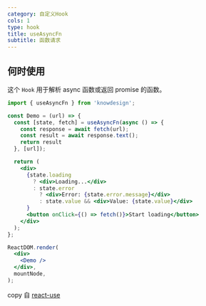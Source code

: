 ```yaml
---
category: 自定义Hook
cols: 1
type: hook
title: useAsyncFn
subtitle: 函数请求
---
```


## 何时使用

这个 `Hook` 用于解析 async 函数或返回 promise 的函数。


```jsx
import { useAsyncFn } from 'knowdesign';

const Demo = (url) => {
  const [state, fetch] = useAsyncFn(async () => {
    const response = await fetch(url);
    const result = await response.text();
    return result
  }, [url]);

  return (
    <div>
      {state.loading
        ? <div>Loading...</div>
        : state.error
          ? <div>Error: {state.error.message}</div>
          : state.value && <div>Value: {state.value}</div>
      }
      <button onClick={() => fetch()}>Start loading</button>
    </div>
  );
};

ReactDOM.render(
  <div>
    <Demo />
  </div>,
  mountNode,
);
```

copy 自 [react-use](https://github.com/streamich/react-use/blob/master/docs/useAsync.md)

